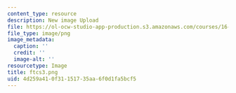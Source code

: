 ```yaml
---
content_type: resource
description: New image Upload
file: https://ol-ocw-studio-app-production.s3.amazonaws.com/courses/16-90-computational-methods-in-aerospace-engineering-spring-2014/4d259a410f31151735aa6f0d1fa5bcf5_ftcs3.png
file_type: image/png
image_metadata:
  caption: ''
  credit: ''
  image-alt: ''
resourcetype: Image
title: ftcs3.png
uid: 4d259a41-0f31-1517-35aa-6f0d1fa5bcf5
---
```

